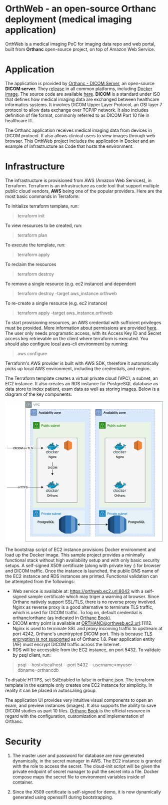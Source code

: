 # OrthWeb - an open-source Orthanc deployment (medical imaging application)

OrthWeb is a medical imaging PoC for imaging data repo and web portal, built from **Orthanc** open-source project, on top of Amazon Web Service.

# Application

The application is provided by [Orthanc - DICOM Server](https://www.orthanc-server.com/), an open-source **DICOM server**. They [release](https://www.orthanc-server.com/download.php) in all common platforms, including [Docker image](https://hub.docker.com/u/jodogne/). The source code are available [here](https://hg.orthanc-server.com/). **DICOM** is a standard under ISO that defines how medical imaging data are exchanged between healthcare informatics systems. It involves DICOM Upper Layer Protocol, an OSI layer 7 protocol to allow data exchange over TCP/IP network. It also includes definition of file format, commonly referred to as DICOM Part 10 file in healthcare IT.

The Orthanc application receives medical imaging data from devices in DICOM protocol. It also allows clinical users to view images through web browser. This OrthWeb project includes the application in Docker and an example of Infrastructure as Code that hosts the environment.


# Infrastructure

The infrastructure is provisioned from AWS (Amazon Web Services), in Terraform. Terraform is an infrastructure as code tool that support multiple public cloud vendors, **AWS** being one of the popular providers. Here are the most basic commands in Terraform:

To initialize terraform template, run:
> terraform init

To view resources to be created, run:
> terraform plan

To execute the template, run:
> terraform apply

To reclaim the resources
> terraform destroy

To remove a single resource (e.g. ec2 instance) and dependent
> terraform destroy -target aws_instance.orthweb

To re-create a single resource (e.g. ec2 instance) 
> terraform apply -target aws_instance.orthweb

To start provisioning resources, an AWS credential with sufficient privileges must be provided. More information about permissions are provided [here](https://www.terraform.io/docs/cloud/users-teams-organizations/permissions.html). The user only needs programatic access, with its Access Key ID and Secret access key retrievable on the client where terraform is executed. You should also configure local aws-cli environment by running:
> aws configure

Terraform's AWS provider is built with AWS SDK, therefore it automatically picks up local AWS environment, including the credentials, and region.

The Terraform template creates a virtual private cloud (VPC), a subnet, an EC2 instance. It also creates an RDS instance for PostgreSQL database as data store to index patient, exam data as well as storing images. Below is a diagram of the key components.

![Diagram](resources/Orthweb.png)

The bootstrap script of EC2 instance provisions Docker environment and load up the Docker image. This sample project provides a minimally functional stack without high availability setup and with only basic security setups. A self-signed X509 certificate (along with private key :) for browser and DICOM traffic.  Once the instance is launched, the public DNS name of the EC2 instance and RDS instances are printed. Functional validation can be attempted from the followings:

* Web service is available at: https://orthweb.ec2.url:8042 with a self-signed sample certificate which may triger a warning at browser. Since Orthanc natively support SSL/TLS, there is no reverse proxy involved. Nginx as reverse proxy is a good alternative to terminate TLS traffic, which is used for DICOM traffic. To log on, default credential is orthanc/orthanc (as indicated in [Orthanc Book](https://book.orthanc-server.com/index.html)). 
* DICOM entry point is available at ORTHANC@orthweb.ec2.url:11112. Nginx is used to terminate SSL and proxy incoming traffic to upstream at port 4242, Orthanc's unentrypted DICOM port. This is because [TLS encryption is not supported](https://book.orthanc-server.com/faq/security.html) as of Orthanc 1.8. Peer application entity (AE) must encrypt DICOM traffic across the Internet.
* RDS will be accessible from the EC2 instance, on port 5432. To validate by psql client, run:
>psql --host=localhost --port 5432 --username=myuser --dbname=orthancdb

To disable HTTPS, set SslEnabled to false in orthanc.json. The terraform template in the example only creates one EC2 instance for simplicity. In reality it can be placed in autoscaling group.
 
The application UI provides very intuitive visual components to open an exam, and preview instances (images). It also supports the ability to save DICOM studies as part 10 files. [Orthanc Book](https://book.orthanc-server.com/index.html) is the official resource in regard with the configuration, customization and implementation of Orthanc. 

# Security

1. The master user and password for database are now generated dynamically, in the secret manager in AWS. The EC2 instance is granted with the role to access the secret. The cloud-init script will be given the private endpoint of secret manager to pull the secret into a file. Docker compose maps the secret file to environment variables inside of container.

2. Since the X509 certificate is self-signed for demo, it is now dynamically generated using openssl11 during bootstrapping.


